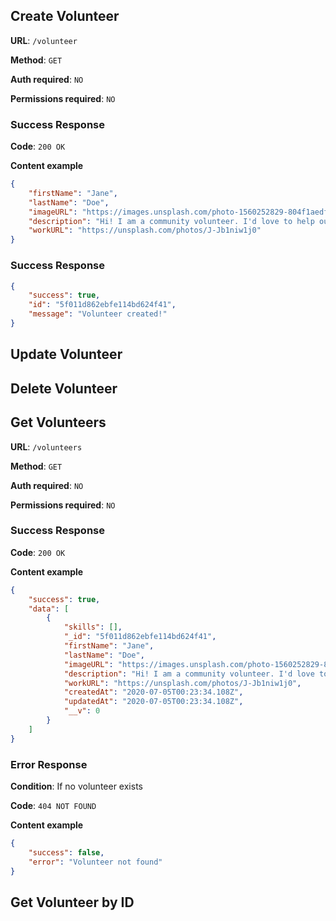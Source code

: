 ## Create Volunteer

**URL**: `/volunteer`

**Method**: `GET`

**Auth required**: `NO`

**Permissions required**: `NO`

### Success Response

**Code**: `200 OK`

**Content example**

```json
{
    "firstName": "Jane",
    "lastName": "Doe",
    "imageURL": "https://images.unsplash.com/photo-1560252829-804f1aedf1be?ixlib=rb-1.2.1&ixid=eyJhcHBfaWQiOjEyMDd9&auto=format&fit=crop&w=1500&q=80",
    "description": "Hi! I am a community volunteer. I'd love to help out!",
    "workURL": "https://unsplash.com/photos/J-Jb1niw1j0"
}
```

### Success Response
```json
{
    "success": true,
    "id": "5f011d862ebfe114bd624f41",
    "message": "Volunteer created!"
}
```

## Update Volunteer

## Delete Volunteer

## Get Volunteers

**URL**: `/volunteers`

**Method**: `GET`

**Auth required**: `NO`

**Permissions required**: `NO`

### Success Response

**Code**: `200 OK`

**Content example**
```json
{
    "success": true,
    "data": [
        {
            "skills": [],
            "_id": "5f011d862ebfe114bd624f41",
            "firstName": "Jane",
            "lastName": "Doe",
            "imageURL": "https://images.unsplash.com/photo-1560252829-804f1aedf1be?ixlib=rb-1.2.1&ixid=eyJhcHBfaWQiOjEyMDd9&auto=format&fit=crop&w=1500&q=80",
            "description": "Hi! I am a community volunteer. I'd love to help out!",
            "workURL": "https://unsplash.com/photos/J-Jb1niw1j0",
            "createdAt": "2020-07-05T00:23:34.108Z",
            "updatedAt": "2020-07-05T00:23:34.108Z",
            "__v": 0
        }
    ]
}
```

### Error Response

**Condition**: If no volunteer exists

**Code**: `404 NOT FOUND`

**Content example**
```json
{
    "success": false,
    "error": "Volunteer not found"
}
```

## Get Volunteer by ID
